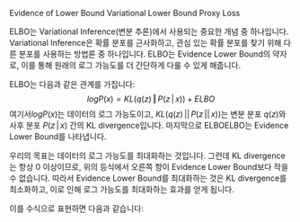 Evidence of Lower Bound
Variational Lower Bound
Proxy Loss

ELBO는 Variational Inference(변분 추론)에서 사용되는 중요한 개념 중 하나입니다. Variational Inference은 확률 분포를 근사화하고, 관심 있는 확률 분포를 찾기 위해 다른 분포를 사용하는 방법론 중 하나입니다. ELBO는 Evidence Lower Bound의 약자로, 이를 통해 원래의 로그 가능도를 더 간단하게 다룰 수 있게 해줍니다.

ELBO는 다음과 같은 관계를 가집니다:
$$ logP(x) = KL(q(z) \, \Vert \, P(z \, \vert \, x)) + ELBO $$
여기서$logP(x)$는 데이터의 로그 가능도이고, $KL(q(z) \, || \, P(z \, || \, x))$는 변분 분포 $q(z)$와 사후 분포 $P(z \,|\, x)$ 간의 KL divergence입니다. 마지막으로 ELBOELBO는 Evidence Lower Bound를 나타냅니다.

우리의 목표는 데이터의 로그 가능도를 최대화하는 것입니다. 그런데 KL divergence는 항상 0 이상이므로, 위의 등식에서 오른쪽 항이 Evidence Lower Bound보다 작을 수 없습니다. 따라서 Evidence Lower Bound를 최대화하는 것은 KL divergence를 최소화하고, 이로 인해 로그 가능도를 최대화하는 효과를 얻게 됩니다.

이를 수식으로 표현하면 다음과 같습니다:
$$ $$
